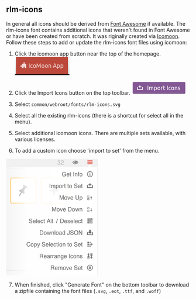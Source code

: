 ## rlm-icons

In general all icons should be derived from [Font Awesome](https://fortawesome.github.io/Font-Awesome/icons/) if available. The rlm-icons font contains additional icons that weren't found in Font Awesome or have been created from scratch. It was riginally created via [Icomoon](http://icomoon.io). Follow these steps to add or update the rlm-icons font files using icomoon:

1. Click the icomoon app button near the top of the homepage. <img src="README/icomoon_app.png" />

2. Click the Import Icons button on the top toolbar. <img src="README/icomoon_import.png" />

3. Select `common/webroot/fonts/rlm-icons.svg`

4. Select all the existing rlm-icons (there is a shortcut for select all in the menu).

5. Select additional icomoon icons. There are multiple sets available, with various licenses.

6. To add a custom icon choose 'import to set' from the menu.

<img src="README/icomoon_menu.png" />

7. When finished, click "Generate Font" on the bottom toolbar to download a zipfile containing the font files (`.svg`, `.eot`, `.ttf`, and `.woff`)
